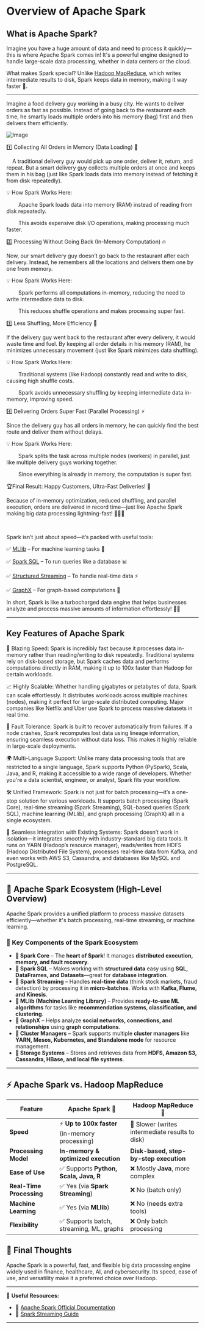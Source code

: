 
# Overview of Apache Spark
## What is Apache Spark?

Imagine you have a huge amount of data and need to process it quickly—this is where Apache Spark comes in! It's a powerful engine designed to handle large-scale data processing, whether in data centers or the cloud.

What makes Spark special? Unlike [Hadoop MapReduce](https://hadoop.apache.org/docs/r1.2.1/mapred_tutorial.html), which writes intermediate results to disk, Spark keeps data in memory, making it way faster 🚀.

---

Imagine a food delivery guy working in a busy city. He wants to deliver orders as fast as possible. Instead of going back to the restaurant each time, he smartly loads multiple orders into his memory (bag) first and then delivers them efficiently.

![Image](https://github.com/user-attachments/assets/b42e0e88-ce7c-4c75-b772-330f986ea311)

1️⃣ Collecting All Orders in Memory (Data Loading) 🧠

&nbsp;&nbsp;&nbsp;&nbsp;A traditional delivery guy would pick up one order, deliver it, return, and repeat. But a smart delivery guy collects multiple orders at once and keeps them in his bag (just like Spark loads data into memory instead of fetching it from disk repeatedly).

💡 How Spark Works Here:

&nbsp;&nbsp;&nbsp;&nbsp;&nbsp;&nbsp;&nbsp;&nbsp;Apache Spark loads data into memory (RAM) instead of reading from disk repeatedly.

&nbsp;&nbsp;&nbsp;&nbsp;&nbsp;&nbsp;&nbsp;&nbsp;This avoids expensive disk I/O operations, making processing much faster.


2️⃣ Processing Without Going Back (In-Memory Computation) 🔥

Now, our smart delivery guy doesn’t go back to the restaurant after each delivery. Instead, he remembers all the locations and delivers them one by one from memory.

💡 How Spark Works Here:

&nbsp;&nbsp;&nbsp;&nbsp;&nbsp;&nbsp;&nbsp;&nbsp;Spark performs all computations in-memory, reducing the need to write intermediate data to disk.

&nbsp;&nbsp;&nbsp;&nbsp;&nbsp;&nbsp;&nbsp;&nbsp;This reduces shuffle operations and makes processing super fast.




3️⃣ Less Shuffling, More Efficiency 🚀

If the delivery guy went back to the restaurant after every delivery, it would waste time and fuel. By keeping all order details in his memory (RAM), he minimizes unnecessary movement (just like Spark minimizes data shuffling).

💡 How Spark Works Here:

&nbsp;&nbsp;&nbsp;&nbsp;&nbsp;&nbsp;&nbsp;&nbsp;Traditional systems (like Hadoop) constantly read and write to disk, causing high shuffle costs.

&nbsp;&nbsp;&nbsp;&nbsp;&nbsp;&nbsp;&nbsp;&nbsp;Spark avoids unnecessary shuffling by keeping intermediate data in-memory, improving speed.


4️⃣ Delivering Orders Super Fast (Parallel Processing) ⚡

Since the delivery guy has all orders in memory, he can quickly find the best route and deliver them without delays.

💡 How Spark Works Here:

&nbsp;&nbsp;&nbsp;&nbsp;&nbsp;&nbsp;&nbsp;&nbsp;Spark splits the task across multiple nodes (workers) in parallel, just like multiple delivery guys working together.

&nbsp;&nbsp;&nbsp;&nbsp;&nbsp;&nbsp;&nbsp;&nbsp;Since everything is already in memory, the computation is super fast.

🏆Final Result: Happy Customers, Ultra-Fast Deliveries! 🎉

Because of in-memory optimization, reduced shuffling, and parallel execution, orders are delivered in record time—just like Apache Spark making big data processing lightning-fast! 🚴‍♂️💨

&nbsp;


Spark isn’t just about speed—it’s packed with useful tools:

✅ [MLlib](https://spark.apache.org/mllib/) – For machine learning tasks 🤖

✅ [Spark SQL](https://spark.apache.org/sql/) – To run queries like a database 📊

✅ [Structured Streaming](https://spark.apache.org/docs/latest/structured-streaming-programming-guide.html) – To handle real-time data ⚡

✅ [GraphX](https://spark.apache.org/graphx/) – For graph-based computations 🔗


In short, Spark is like a turbocharged data engine that helps businesses analyze and process massive amounts of information effortlessly! 🚀✨

---

## Key Features of Apache Spark

🚀 Blazing Speed: Spark is incredibly fast because it processes data in-memory rather than reading/writing to disk repeatedly. Traditional systems rely on disk-based storage, but Spark caches data and performs computations directly in RAM, making it up to 100x faster than Hadoop for certain workloads.

📈 Highly Scalable: Whether handling gigabytes or petabytes of data, Spark can scale effortlessly. It distributes workloads across multiple machines (nodes), making it perfect for large-scale distributed computing. Major companies like Netflix and Uber use Spark to process massive datasets in real time.

🔄 Fault Tolerance: Spark is built to recover automatically from failures. If a node crashes, Spark recomputes lost data using lineage information, ensuring seamless execution without data loss. This makes it highly reliable in large-scale deployments.

🌍 Multi-Language Support: Unlike many data processing tools that are restricted to a single language, Spark supports Python (PySpark), Scala, Java, and R, making it accessible to a wide range of developers. Whether you're a data scientist, engineer, or analyst, Spark fits your workflow.

🛠 Unified Framework: Spark is not just for batch processing—it’s a one-stop solution for various workloads. It supports batch processing (Spark Core), real-time streaming (Spark Streaming), SQL-based queries (Spark SQL), machine learning (MLlib), and graph processing (GraphX) all in a single ecosystem.

🔗 Seamless Integration with Existing Systems: Spark doesn’t work in isolation—it integrates smoothly with industry-standard big data tools. It runs on YARN (Hadoop’s resource manager), reads/writes from HDFS (Hadoop Distributed File System), processes real-time data from Kafka, and even works with AWS S3, Cassandra, and databases like MySQL and PostgreSQL.

---

## 🚀 Apache Spark Ecosystem (High-Level Overview)

Apache Spark provides a unified platform to process massive datasets efficiently—whether it's batch processing, real-time streaming, or machine learning.


### 🔑 Key Components of the Spark Ecosystem

- **🔹 Spark Core** – The **heart of Spark**! It manages **distributed execution, memory, and fault recovery**.
- **🔹 Spark SQL** – Makes working with **structured data** easy using **SQL, DataFrames, and Datasets**—great for **database integration**.
- **🔹 Spark Streaming** – Handles **real-time data** (think stock markets, fraud detection) by processing it in **micro-batches**. Works with **Kafka, Flume, and Kinesis**.
- **🔹 MLlib (Machine Learning Library)** – Provides **ready-to-use ML algorithms** for tasks like **recommendation systems, classification, and clustering**.
- **🔹 GraphX** – Helps analyze **social networks, connections, and relationships** using **graph computations**.
- **🔹 Cluster Managers** – Spark supports multiple **cluster managers** like **YARN, Mesos, Kubernetes, and Standalone mode** for resource management.
- **🔹 Storage Systems** – Stores and retrieves data from **HDFS, Amazon S3, Cassandra, HBase, and local file systems**.

---

## ⚡ Apache Spark vs. Hadoop MapReduce

| Feature           | Apache Spark 🚀 | Hadoop MapReduce 🐘 |
|------------------|----------------|---------------------|
| **Speed**        | ⚡ **Up to 100x faster** (in-memory processing) | 🐢 Slower (writes intermediate results to disk) |
| **Processing Model** | **In-memory & optimized execution** | **Disk-based, step-by-step execution** |
| **Ease of Use**  | ✅ Supports **Python, Scala, Java, R** | ❌ Mostly **Java**, more complex |
| **Real-Time Processing** | ✅ Yes (via **Spark Streaming**) | ❌ No (batch only) |
| **Machine Learning** | ✅ Yes (via **MLlib**) | ❌ No (needs extra tools) |
| **Flexibility** | ✅ Supports batch, streaming, ML, graphs | ❌ Only batch processing |




## 🎯 Final Thoughts

Apache Spark is a powerful, fast, and flexible big data processing engine widely used in finance, healthcare, AI, and cybersecurity. Its speed, ease of use, and versatility make it a preferred choice over Hadoop.

---

🔗 **Useful Resources:**  
- 📖 [Apache Spark Official Documentation](https://spark.apache.org/docs/latest/)  
- 📡 [Spark Streaming Guide](https://spark.apache.org/docs/latest/streaming-programming-guide.html)

---



